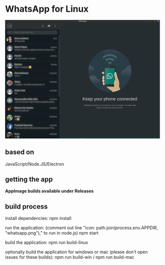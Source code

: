# WhatsApp for Linux

![screenshot](https://github.com/louckazdenekjr/whatsapp-for-linux/blob/master/build/screenshot.png)

## based on
JavaScript/Node.JS/Electron

## getting the app
**AppImage builds available under Releases**


## build process
install dependencies:
npm install

run the application:
(comment out line "icon: path.join(process.env.APPDIR, "whatsapp.png")," to run in node.js)
npm start

build the application:
npm run build-linux

optionally build the application for windows or mac (please don't open issues for these builds):
npm run build-win / npm run build-mac
